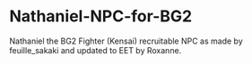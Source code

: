 # Nathaniel-NPC-for-BG2
Nathaniel the BG2 Fighter (Kensai) recruitable NPC as made by feuille_sakaki and updated to EET by Roxanne.
